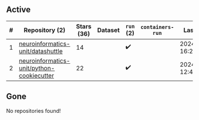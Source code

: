 ## Active
| # | Repository (2) | Stars (36) | Dataset | `run` (2) | `containers-run` | Last Modified |
| --- | --- | --- | --- | --- | --- | --- |
| 1 | [neuroinformatics-unit/datashuttle](https://github.com/neuroinformatics-unit/datashuttle) | 14 |  | :heavy_check_mark: |  | 2024-08-05 16:29:31+00:00 |
| 2 | [neuroinformatics-unit/python-cookiecutter](https://github.com/neuroinformatics-unit/python-cookiecutter) | 22 |  | :heavy_check_mark: |  | 2024-08-12 12:40:47+00:00 |

## Gone
No repositories found!
